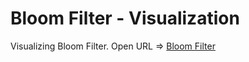 # Bloom Filter - Visualization 
Visualizing Bloom Filter.
Open URL => [Bloom Filter](https://ankurt44.github.io/bloom_filters_viz/)
